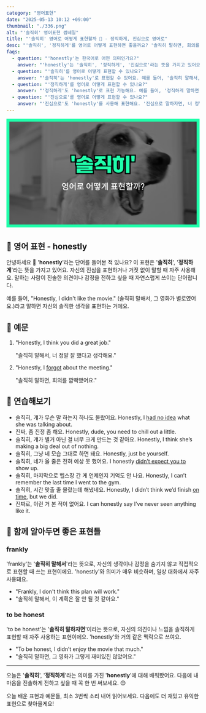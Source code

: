 ```yaml
---
category: "영어표현"
date: "2025-05-13 10:12 +09:00"
thumbnail: "./336.png"
alt: "'솔직히' 영어표현 썸네일"
title: "'솔직히' 영어로 어떻게 표현할까 🤫 - 정직하게, 진심으로 영어로"
desc: "'솔직히', '정직하게'를 영어로 어떻게 표현하면 좋을까요? '솔직히 말하면, 회의를 깜빡했어요.', '진심으로 말하자면, 너 정말 잘했어' 등을 영어로 표현하는 법을 배워봅시다. 다양한 예문을 통해서 연습하고 본인의 표현으로 만들어 보세요."
faqs:
  - question: "'honestly'는 한국어로 어떤 의미인가요?"
    answer: "'honestly'는 '솔직히', '정직하게', '진심으로'라는 뜻을 가지고 있어요. 자신의 진심이나 사실을 거짓 없이 말할 때 쓰는 표현이에요."
  - question: "'솔직히'를 영어로 어떻게 표현할 수 있나요?"
    answer: "'솔직히'는 'honestly'로 표현할 수 있어요. 예를 들어, '솔직히 말해서, 그 영화가 별로였어요.'는 'Honestly, I didn’t like the movie.'로 말해요."
  - question: "'정직하게'를 영어로 어떻게 표현할 수 있나요?"
    answer: "'정직하게'도 'honestly'로 표현 가능해요. 예를 들어, '정직하게 말하면, 회의를 깜빡했어요.'는 'To be honest, I forgot about the meeting.'으로 표현해요."
  - question: "'진심으로'를 영어로 어떻게 표현할 수 있나요?"
    answer: "'진심으로'도 'honestly'를 사용해 표현해요. '진심으로 말하자면, 너 정말 잘했어.'는 'Honestly, I think you did a great job.'으로 말할 수 있어요."
---
```


!['솔직히' 영어표현 썸네일](./336.png)

## 🌟 영어 표현 - honestly

안녕하세요 👋 '**honestly**'라는 단어를 들어본 적 있나요? 이 표현은 '**솔직히**', '**정직하게**'라는 뜻을 가지고 있어요. 자신의 진심을 표현하거나 거짓 없이 말할 때 자주 사용해요. 말하는 사람이 진솔한 의견이나 감정을 전하고 싶을 때 자연스럽게 쓰이는 단어랍니다.

예를 들어, "Honestly, I didn't like the movie." (솔직히 말해서, 그 영화가 별로였어요.)라고 말하면 자신의 솔직한 생각을 표현하는 거에요.

## 📖 예문

1. "Honestly, I think you did a great job."

   "솔직히 말해서, 너 정말 잘 했다고 생각해요."

2. "Honestly, I [forgot](/blog/in-english/023.forget/) about the meeting."

   "솔직히 말하면, 회의를 깜빡했어요."

## 💬 연습해보기

<ul data-interactive-list>
  <li data-interactive-item>
    <span data-toggler>솔직히, 걔가 무슨 말 하는지 하나도 몰랐어요.</span>
    <span data-answer>Honestly, I <a href="/blog/in-english/187.have-no-idea/">had no idea</a> what she was talking about.</span>
  </li>
  <li data-interactive-item>
    <span data-toggler>진짜, 좀 진정 좀 해요.</span>
    <span data-answer>Honestly, dude, you need to chill out a little.</span>
  </li>
  <li data-interactive-item>
    <span data-toggler>솔직히, 걔가 별거 아닌 걸 너무 크게 만드는 것 같아요.</span>
    <span data-answer>Honestly, I think she’s making a big deal out of nothing.</span>
  </li>
  <li data-interactive-item>
    <span data-toggler>솔직히, 그냥 네 모습 그대로 하면 돼요.</span>
    <span data-answer>Honestly, just be yourself.</span>
  </li>
  <li data-interactive-item>
    <span data-toggler>솔직히, 네가 올 줄은 전혀 예상 못 했어요.</span>
    <span data-answer>I honestly <a href="/blog/in-english/018.didn't-expect-to-do/">didn’t expect you to</a> show up.</span>
  </li>
  <li data-interactive-item>
    <span data-toggler>솔직히, 마지막으로 헬스장 간 게 언제인지 기억도 안 나요.</span>
    <span data-answer>Honestly, I can’t remember the last time I went to the gym.</span>
  </li>
  <li data-interactive-item>
    <span data-toggler>솔직히, 시간 맞출 줄 몰랐는데 해냈네요.</span>
    <span data-answer>Honestly, I didn’t think we’d finish <a href="/blog/vocab-1/043.on-time/">on time</a>, but we did.</span>
  </li>
  <li data-interactive-item>
    <span data-toggler>진짜로, 이런 거 본 적이 없어요.</span>
    <span data-answer>I can honestly say I’ve never seen anything like it.</span>
  </li>
</ul>

## 🤝 함께 알아두면 좋은 표현들

### frankly

'frankly'는 '**솔직히 말해서**'라는 뜻으로, 자신의 생각이나 감정을 숨기지 않고 직접적으로 표현할 때 쓰는 표현이에요. 'honestly'와 의미가 매우 비슷하며, 일상 대화에서 자주 사용돼요.

- "Frankly, I don't think this plan will work."
- "솔직히 말해서, 이 계획은 잘 안 될 것 같아요."

### to be honest

'to be honest'는 '**솔직히 말하자면**'이라는 뜻으로, 자신의 의견이나 느낌을 솔직하게 표현할 때 자주 사용하는 표현이에요. 'honestly'와 거의 같은 맥락으로 쓰여요.

- "To be honest, I didn’t enjoy the movie that much."
- "솔직히 말하면, 그 영화가 그렇게 재미있진 않았어요."

---

오늘은 '**솔직히**', '**정직하게**'라는 의미를 가진 '**honestly**'에 대해 배워봤어요. 다음에 내 마음을 진솔하게 전하고 싶을 때 꼭 한 번 써보세요. 😊

오늘 배운 표현과 예문들, 최소 3번씩 소리 내어 읽어보세요. 다음에도 더 재밌고 유익한 표현으로 찾아올게요!
